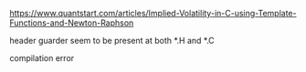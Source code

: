 https://www.quantstart.com/articles/Implied-Volatility-in-C-using-Template-Functions-and-Newton-Raphson


header guarder seem to be present at both *.H and *.C

compilation error
